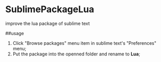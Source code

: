 SublimePackageLua
=================

improve the lua package of sublime text

##usage
1. Click "Browse packages" menu item in sublime text's "Preferences" menu;
2. Put the package into the openned folder and rename to **Lua**;

